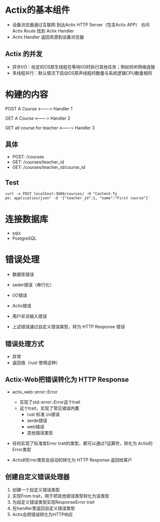 # Actix的基本组件

- 设备浏览器通过互联网 到达Actix HTTP Server（包含Actix APP） 访问 Actix Route 找到 Actix Handler
- Actix Handler 返回资源到设备浏览器


## Actix 的并发
- 异步I/O：给定的OS原生线程在等待I/O时执行其他任务；例如侦听网络连接
- 多线程并行：默认情况下启动OS原声线程的数量与系统逻辑CPU数量相同


# 构建的内容

POST A Course <---> Handler 1

GET A Course <---> Handler 2

GET all course for teacher <---> Handler 3

## 具体
- POST: /courses
- GET: /courses/teacher_id
- GET: /courses/teacher_id/course_id

## Test

```shell
curl -x POST localhost:3000/courses/ -H "Content-Ty
pe: application/json" -d '{"teacher_id":1, "name":"First course"}'
```

# 连接数据库

- sqlx
- PostgreSQL

# 错误处理

- 数据库错误
- seder错误（串行化）
- I/O错误
- Actix错误
- 用户非法输入错误

- 上述错误通过自定义错误类型，转为 HTTP Response 错误

## 错误处理方式
- 异常
- 返回值（rust 使用这种）

## Actix-Web把错误转化为 HTTP Response

- actix_web::error::Error
  - 实现了std::error::Error这个trait
  - 这个trait，实现了常见错误内置
    - rust 标准 i/o错误
    - serde错误
    - web错误
    - 其他错误类型

- 任何实现了标准库Error trait的类型，都可以通过?运算符，转化为 Actix的 Error类型

- Actix的Error类型会自动的转化为 HTTP Response 返回给客户

## 创建自定义错误处理器
1. 创建一个自定义错误类型
2. 实现From trait，用于把其他错误类型转化为该类型
3. 为自定义错误类型实现ResponseError trait
4. 在handler里返回自定义错误类型
5. Actix会把错误转化为HTTP响应
